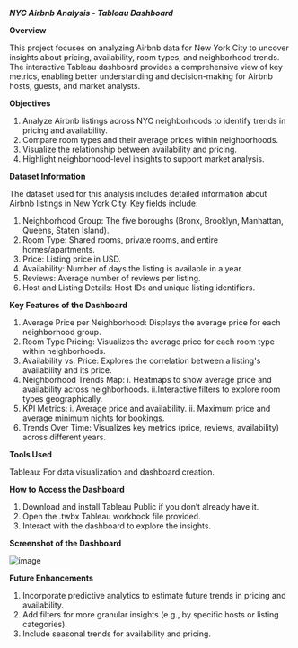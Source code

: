 _**NYC Airbnb Analysis - Tableau Dashboard**_

**Overview**

This project focuses on analyzing Airbnb data for New York City to uncover insights about pricing, availability, room types, and neighborhood trends. The interactive Tableau dashboard provides a comprehensive view of key metrics, enabling better understanding and decision-making for Airbnb hosts, guests, and market analysts.

**Objectives**

1. Analyze Airbnb listings across NYC neighborhoods to identify trends in pricing and availability.
2. Compare room types and their average prices within neighborhoods.
3. Visualize the relationship between availability and pricing.
4. Highlight neighborhood-level insights to support market analysis.

**Dataset Information**

The dataset used for this analysis includes detailed information about Airbnb listings in New York City. Key fields include:
  1. Neighborhood Group: The five boroughs (Bronx, Brooklyn, Manhattan, Queens, Staten Island).
  2. Room Type: Shared rooms, private rooms, and entire homes/apartments.
  3. Price: Listing price in USD.
  4. Availability: Number of days the listing is available in a year.
  5. Reviews: Average number of reviews per listing.
  6. Host and Listing Details: Host IDs and unique listing identifiers.

**Key Features of the Dashboard**

1. Average Price per Neighborhood: Displays the average price for each neighborhood group.
2. Room Type Pricing: Visualizes the average price for each room type within neighborhoods.
3. Availability vs. Price: Explores the correlation between a listing's availability and its price.
4. Neighborhood Trends Map:
    i. Heatmaps to show average price and availability across neighborhoods.
    ii.Interactive filters to explore room types geographically.
5. KPI Metrics:
    i. Average price and availability.
    ii. Maximum price and average minimum nights for bookings.
6. Trends Over Time: Visualizes key metrics (price, reviews, availability) across different years.

**Tools Used**

Tableau: For data visualization and dashboard creation.

**How to Access the Dashboard**

1. Download and install Tableau Public if you don’t already have it.
2. Open the .twbx Tableau workbook file provided.
3. Interact with the dashboard to explore the insights.

**Screenshot of the Dashboard**

![image](https://github.com/user-attachments/assets/a56a86bc-208d-47b0-ad32-5b6749c0685c)

**Future Enhancements**

1. Incorporate predictive analytics to estimate future trends in pricing and availability.
2. Add filters for more granular insights (e.g., by specific hosts or listing categories).
3. Include seasonal trends for availability and pricing.
